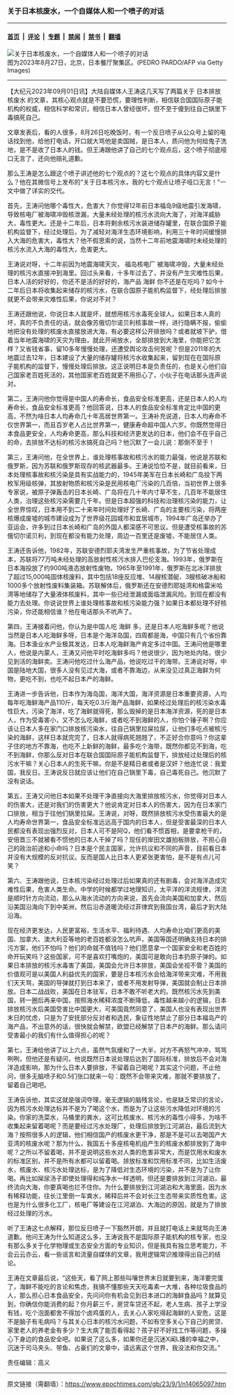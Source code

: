### 关于日本核废水，一个自媒体人和一个喷子的对话

---

#### [首页](../../../..?n14065097) &nbsp;|&nbsp; [评论](../../../../../epoch-comment?n14065097) &nbsp;|&nbsp; [专题](../../../../../epoch-special?n14065097) &nbsp;|&nbsp; [禁闻](../../../../../epoch-news?n14065097) &nbsp;|&nbsp; [禁书](../../../../../books?n14065097) &nbsp;|&nbsp; [翻墙](https://github.com/gfw-breaker/nogfw/blob/master/README.md?n14065097)


<div><img alt="关于日本核废水，一个自媒体人和一个喷子的对话" class="attachment-djy_600_400 size-djy_600_400 wp-post-image" src="https://i.epochtimes.com/assets/uploads/2023/09/id14065144-GettyImages-1628055374.jpeg"/>
<div class="caption">
 图为2023年8月27日，北京，日本餐厅聚集区。(PEDRO PARDO/AFP via Getty Images)
</div></div><hr/><div class="post_content" id="artbody" itemprop="articleBody">
 <!-- article content begin -->
 <p>
  【大纪元2023年09月01日讯】大陆自媒体人王涛这几天写了两篇关于
  <ok href="https://www.epochtimes.com/gb/tag/%E6%97%A5%E6%9C%AC%E6%8E%92%E6%94%BE%E6%A0%B8%E5%BA%9F%E6%B0%B4.html">
   日本排放核废水
  </ok>
  的文章，其核心观点就是不要恐慌，要理性判断，相信联合国国际原子能机构的权威，相信科学和常识，相信日本人曾经很坏，但不至于傻到往自己锅里下毒搞死自己。
 </p>
 <p>
  文章发表后，看的人很多，8月26日吃晚饭时，有一个反日喷子从公众号上留的电话找到他，给他打电话，开口就大骂他是卖国贼，是日本人，质问他为何给鬼子洗地，是不是收了日本人的钱。但王涛跟他讲了自己的七个观点后，这个喷子彻底哑口无言了，还向他赔礼道歉。
 </p>
 <p>
  那么王涛是怎么跟这个喷子讲述他的七个观点的？这七个观点的具体内容又是什么？他在其微信号上发布的“关于日本核污水，我的七个观点让喷子哑口无言！”一文中做了详实的交代。
 </p>
 <p>
  首先，王涛问他哪个毒性大，危害大？你觉得12年前日本福岛9级地震引发海啸，导致核电厂被海啸冲毁核泄漏，大量未经处理的核污水流向大海了，对海洋威胁大，毒性更大。还是十二年后，日本将剩余核污水装进储存罐里，在联合国原子能机构监督下，经过处理后，为了减轻对海洋生态环境影响，利用三十年时间缓慢排入大海的危害大，毒性大？他不假思索的说，当然十二年前地震海啸时未经处理的核污水流入大海的毒性大，危害更大。
 </p>
 <p>
  王涛说对呀，十二年前因为地震海啸天灾，
  <ok href="https://www.epochtimes.com/gb/tag/%E7%A6%8F%E5%B2%9B%E6%A0%B8%E7%94%B5%E5%8E%82.html">
   福岛核电厂
  </ok>
  被海啸冲毁，大量未经处理的核污水直接冲到海里。回过头来看，十多年过去了，并没有产生灾难性后果，日本人活的好好的，你还不是活的好好的，海产品
  <ok href="https://www.epochtimes.com/gb/tag/%E6%B5%B7%E9%B2%9C.html">
   海鲜
  </ok>
  你不还是在吃吗？如今十二年后日本将收集起来储存的核污水，在联合国原子能机构监督下，经处理后排放就更不会带来灾难性后果，你说对不对？
 </p>
 <p>
  王涛还跟他说，你说日本人就是坏，就想用核污水毒死全球人。如果日本人真的坏，真的不负责任的话，就会像苏俄切尔诺贝利核事故一样，进行隐瞒不报，偷偷地把没有处理的核废水直接放进大海，有必要这样公开排放吗？或者就坡下驴，借着当年地震海啸的天灾为理由，就此开闸放水，全部排放到大海里，你能把它怎样？又省钱省事，留10多年慢慢处理，还遭受舆论攻击何苦呢？但是2011年的大地震过去12年，日本建设了大量的储存罐将核污水收集起来，留到现在在国际原子能机构的监督下，慢慢处理后排放。这正说明日本是负责任的，也是关心他们自己国家老百姓死活的，其他国家老百姓就更不用担心了，小伙子在电话那头连声说对。
 </p>
 <p>
  第二，王涛问他你觉得是中国人的寿命长，食品安全标准更高，还是日本人的人均寿命长，食品安全标准更高？他回答说，日本人的食品安全标准肯定比中国的更高，不然为啥日本人均寿命几十年高居世界第一。王涛补充说道，日本人均寿命不仅世界第一，而且百岁老人占比世界第一，健康寿命超中国人六岁。你既然觉得日本食品更安全，人均寿命更高，那么科技和经济更发达的日本，他们会不在乎自己的命，去排放不达标的核污水搞死自己吗？他沉默了一会儿说：那倒不至于！
 </p>
 <p>
  第三，王涛问他，在全世界上，谁处理核事故和核污水的能力最强，他说是苏联和俄罗斯，因为苏联和俄罗斯现存的核武器最多。王涛说恰恰不是，就目前看来，日本处理核事故和核污染是具有实战能力的，1945年美军在日本长崎和广岛投下两枚军用级核弹，其放射物质和核污染是民用核电厂污染的几百倍，当初世界上很多专家说，被原子弹轰击的日本长崎、广岛将在几十年内寸草不生，几百年不能居住人类，治理这些核污染需要几千年。但是日本超强的科技和治理核污染的能力，让全世界惊叹，日本用不到二十来年时间处理好了长崎、广岛的主要核污染，将两座核爆成废墟的城市建设成为了世界级花园城市和宜居城市，1994年广岛还举办了亚运会，许多到过日本长崎和广岛的外国人都深感不可思议。但是遭受核事故的苏俄切尔诺贝利，到现在都没有能力处理，周边一百里还是废墟，不能居住人类。
 </p>
 <p>
  王涛还告诉他，1982年，苏联安德烈耶夫湾发生严重核事故，为了节省处理成本，苏联将77万吨未经处理的高放射性核污水排入巴伦支海。1993年，俄罗斯在日本海投放了约900吨液态放射性废物。1965年至1991年，俄罗斯在北冰洋排放了超过15,000吨固体核废料，其中包括18座反应堆、14艘核潜艇、3艘核破冰船和1000多个放射性废料集装箱。苏联解体后，俄罗斯还在安德烈耶娃湾和格雷米哈湾等地储存了大量液体核废料，其中一些已经泄漏或面临泄漏风险。到现在都没有能力去处理。你说说世界上谁处理核事故和核污染能力强？如果日本都处理不好核污染，你还能相信谁？他在电话那头不吭声了。
 </p>
 <p>
  第四，王涛接着问他，你认为是中国人吃
  <ok href="https://www.epochtimes.com/gb/tag/%E6%B5%B7%E9%B2%9C.html">
   海鲜
  </ok>
  多，还是日本人吃海鲜多呢？他说当然是日本人吃海鲜多呀，日本是个海洋岛国，四周都是海，中国只有几个省份靠海。日本渔业水产业极其发达，日本人吃海鲜海产肯定多过中国。王涛问他是哪里人，他说是内蒙人，王涛又问他平时吃海鲜多吗？他说很少，因为地处内陆，很少见到活的海鲜卖。王涛问他吃过什么海产品，他说吃过干的海带。王涛说对呀，中国是陆地大国，很多人没有见过大海，或者不靠海边，从来没见过真正海鲜为何物，更吃不到，也吃不起日本产的海鲜。
 </p>
 <p>
  王涛进一步告诉他，日本作为海岛国，海洋大国，海洋资源是日本重要资源，人均每年吃海鲜海产品110斤，每天吃0.3斤海产品海鲜，如果经过处理后的核污染水毒性巨大，污染了海洋，吃了海鲜就得死，那么毁掉的是日本海洋资源，死的是日本人，作为受毒害小，又不怎么吃海鲜，或者吃不到海鲜的人，你怕个锤子啊？你应该让日本人多在家门口排放核污染水，往自己锅里拉屎拉尿，让他们多吃点被核污染的海鲜，这样日本就完完了，日本人就得病死翘翘了，不正好合你意吗？你这辈子住的地方不靠海，也吃不上新鲜的海鲜，最多吃个海带，既然你都见不到海，吃不到海鲜，你那么反对日本在联合国国际原子能机构监督下，排放经过处理后的核污水干嘛？关心日本人的生死干嘛，你是不是精日者或者是汉奸？他连忙说：我爱国，我反日。王涛说反日就应该让他们在自己锅里下毒，自己毒死自己。他沉默了没有说话。
 </p>
 <p>
  第五，王涛又问他日本如果不处理干净直接向大海里排放核污水，你觉得对日本人的伤害大，还是对我们的伤害更大？他说肯定对日本人的伤害大，因为在日本家门口排放，相当于往他们锅里拉屎。王涛说，对呀，既然排放核污水受伤害最大的是人均寿命世界第一，食品安全标准远远高于国内的日本人，但是受害最深的日本人民都没有表现出强烈反对，日本人可不是阿Q，他们看不惯首相，是要拿枪干的，安倍晋三不就被看不惯他的日本人干掉了吗？现任的岸田文雄拍板排放，不担心自己的政治前途和小命吗？日本是个民主国家，允许抗议和不同的声音，目前看日本并没有大规模的反对抗议。反而是国人比日本人更紧张更害怕，是不是有点儿可笑？
 </p>
 <p>
  第六、王涛跟他说，日本核污染经过处理过后如果真的还有剧毒，会对海洋造成灾难性后果，危害人类生命。中学的时候都学过地理知识，太平洋的洋流规律，洋流是顺时针方向流动，那么从海水流动的方向来说，首先会流向美国和加拿大，然后沿美国沿海向下到中美洲，然后沿赤道暖流经过菲律宾到我国台湾，最后才到大陆沿海。
 </p>
 <p>
  现在经济更发达，人民更富裕，生活水平、福利待遇、人均寿命比咱们更高的美国、加拿大、澳大利亚等地的老百姓都没怎么吭声，美国等国还明确支持日本的排污方案，他们不怕吗？他们的命就不值钱吗？他们愿意拿一个国家安全和老百姓的命开玩笑吗？这些国家，可不是喜欢打嘴炮的，美国可是敢向日本扔原子弹的。如果日本排放的核污水毒害了美国，美国会允许日本排放，美国会坐视不管？美国的价值观可是以美国人利益优先的国家，要是日本核污水会给海洋带来灾难，不用我们天天骂，美国的导弹就打到日本来了，或者不用发射导弹，美国就会制止日本排放。日本二战战败，美国在日本驻军，日本不敢不听老大的。既然核污水先到美国，转一圈后再来中国，按照海水稀释浓度不断降低，毒性越来越小的逻辑，日本排放核污水后美国受害比中国更大，可美国竟然同意了，美国人也没有表现出世界末日的忧虑，只是为了安抚部分反对者和选民，象征性地禁止了部分日本福岛产的海产品，不出意外的话，很快就会解禁，欧盟已经解禁了日本产的海鲜。那么请问受害最小的我们有什么值得担心的呢？
 </p>
 <p>
  第七，王涛给他讲了以上六点，虽然气氛缓和了一大半，对方不再怒气冲冲，骂骂咧咧，但他还是有疑问，他说既然日本说处理后达到了国际标准，排放后不会对海洋造成影响，那为什么日本人要排放，不留着自己喝呢？其实这个问题，不止他问，很多无脑喷子和0.5们张口就来一句：既然不会带来灾难，那就不要排放了，留着自己喝吧。
 </p>
 <p>
  王涛告诉他，其实这就是强词夺理，毫无逻辑的脑残言论，也是缺乏常识的言论，因为核污水处理达标并不是为了喝这个水，而是为了让这些污水降低对环境的污染。你家的洗菜水，马桶里的粪水，这可比核废水、核污水的毒性小得多，为啥不收集起来留着喝呢？而是要经过污水处理厂，处理后排放到江河湖泊，最后流到大海？按照很多人的逻辑，他们相信国产的核废水更干净，那是不是可以去喝国产大亚湾的核废水呢？那为什么，我国五十多座核电机组产生的核废水都排放到了海中呢？之所以不留着喝，并不是说明这些水对人类的危害非常大，而是饮用水和废水的标准区别，并不是所有水都可以留着喝。排放标准和饮用标准不同，比如生活废水，核废水、核污水处理达标，是为了降低对生态环境的污染，并不是为了让你喝。再比如屎尿汤子即使处理得和纯净水一样透明，但还是要排放到江河湖泊，最终流向大海，你要真喝也拦不住你。为什么要排放到江河湖泊和大海里面，因为水有稀释功能，往长江里倒一车粪水，稀释后并不会对长江生态带来实质性危害。这也是为什么很多化工厂，核电厂等建设在江河湖泊、大海边的原因，就是为了排放经过处理的污水。
 </p>
 <p>
  听了王涛这七点解释，那位反日喷子一下豁然开朗，并且就打电话上来就骂向王涛道歉。他问王涛为什么知道这么多，王涛说我不是国际原子能机构的核专家，也没有那么多关于化学物理或生态安全方面的专业知识，但是我具有独立思考能力，不会云云亦云，看一些谣言和流量自媒体的文章，我用逻辑常识推理得出自己的结论。
 </p>
 <p>
  王涛在文章最后说，“这些天，看了网上那些叫嚷世界末日就要到来，海洋要完蛋了，海鲜不能吃的言论和焦虑，我搞不懂那些天天吃毒素一大堆，各种垃圾食品的人，那么担心日本食品安全，先问问你有机会见到日本进口的海鲜食品吗？就算见到，你确信你能消费的起？你月薪三千，房贷车贷还不起，老人生病、孩子上学没有钱，吃个泡面都舍不得加个卤鸡蛋的人，去关心人家吃得起海鲜的人安危，这是不是脑子有毛病吗？与其关心日本的核污水问题，不如有空多关心下自己的房贷、家里老人的养老金有多少？生大病了能否看得起？孩子好不好找工作等问题，多操心下身边的食品安全吧。如果说了这么多，如果你还是沉迷X闻L播的幸福之中，沉迷于司马夹头、带鱼、占豪们的文章中，请远离这个世界，我没法和你交流。”
 </p>
 <p>
  责任编辑：高义
 </p>
 <!-- article content end -->
 <div id="below_article_ad">
 </div>
</div>


---

原文链接（需翻墙）：https://www.epochtimes.com/gb/23/9/1/n14065097.htm